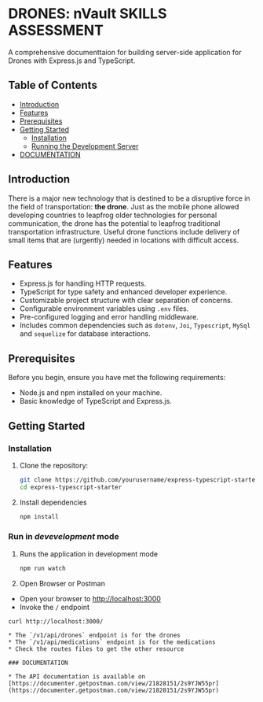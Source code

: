 # DRONES: nVault SKILLS ASSESSMENT

A comprehensive documenttaion for building server-side application for Drones with Express.js and TypeScript.

## Table of Contents

- [Introduction](#introduction)
- [Features](#features)
- [Prerequisites](#prerequisites)
- [Getting Started](#getting-started)
  - [Installation](#installation)
  - [Running the Development Server](#running-the-development-server)
- [DOCUMENTATION](#documentation)
  



## Introduction

There is a major new technology that is destined to be a disruptive force in the field of
transportation: **the drone**. Just as the mobile phone allowed developing countries to leapfrog
older technologies for personal communication, the drone has the potential to leapfrog
traditional transportation infrastructure.
Useful drone functions include delivery of small items that are (urgently) needed in locations
with difficult access.

## Features

- Express.js for handling HTTP requests.
- TypeScript for type safety and enhanced developer experience.
- Customizable project structure with clear separation of concerns.
- Configurable environment variables using `.env` files.
- Pre-configured logging and error handling middleware.
- Includes common dependencies such as `dotenv`, `Joi`, `Typescript`, `MySql` and `sequelize` for database interactions.

## Prerequisites

Before you begin, ensure you have met the following requirements:

- Node.js and npm installed on your machine.
- Basic knowledge of TypeScript and Express.js.

## Getting Started

### Installation

1. Clone the repository:

   ```bash
   git clone https://github.com/yourusername/express-typescript-starter.git
   cd express-typescript-starter
   
2. Install dependencies
   ```bash
   npm install


### Run in *devevelopment* mode

1. Runs the application in development mode

   ```bash
   npm run watch

2. Open Browser or Postman

  * Open your browser to [http://localhost:3000](http://localhost:3000)
  * Invoke the `/` endpoint
  ```shell
  curl http://localhost:3000/

  * The `/v1/api/drones` endpoint is for the drones
  * The `/v1/api/medications` endpoint is for the medications
  * Check the routes files to get the other resource

### DOCUMENTATION

  * The API documentation is available on [https://documenter.getpostman.com/view/21828151/2s9YJW55pr](https://documenter.getpostman.com/view/21828151/2s9YJW55pr)
